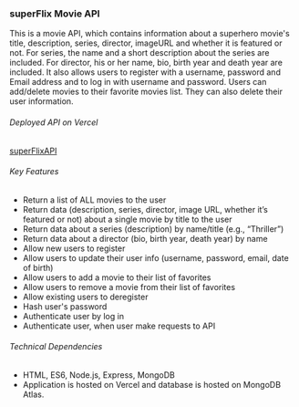 ### superFlix Movie API

This is a movie API, which contains information about a superhero movie's title, description, series, director, imageURL and whether it is featured or not. For series, the name and a short description about the series are included. For director, his or her name, bio, birth year and death year are included.
It also allows users to register with a username, password and Email address and to log in with username and password. Users can add/delete movies to their favorite movies list. They can also delete their user information.

###### Deployed API on Vercel

[superFlixAPI](https://movie-api-k8molony.vercel.app/)

###### Key Features

- Return a list of ALL movies to the user
- Return data (description, series, director, image URL, whether it’s featured or not) about a single movie by title to the user
- Return data about a series (description) by name/title (e.g., “Thriller”)
- Return data about a director (bio, birth year, death year) by name
- Allow new users to register
- Allow users to update their user info (username, password, email, date of birth)
- Allow users to add a movie to their list of favorites
- Allow users to remove a movie from their list of favorites
- Allow existing users to deregister
- Hash user's password
- Authenticate user by log in
- Authenticate user, when user make requests to API

###### Technical Dependencies

- HTML, ES6, Node.js, Express, MongoDB
- Application is hosted on Vercel and database is hosted on MongoDB Atlas.

